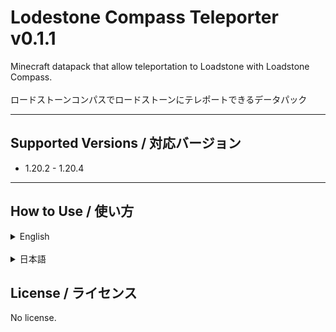 # Lodestone Compass Teleporter v0.1.1
Minecraft datapack that allow teleportation to Loadstone with Loadstone Compass.  
<br>
ロードストーンコンパスでロードストーンにテレポートできるデータパック  
***

## Supported Versions / 対応バージョン
* 1.20.2 - 1.20.4
***

## How to Use / 使い方
<details><summary>English</summary><div>

***
<details><summary>Teleport</summary><div>

* Holding the loadstone compass in your dominant hand, you can teleport to the tied loadstone by crouching for a while.  
* Teleportable across dimensions.  
* **Cannot teleport if unpaired with loadstone**
</div></details>
<details><summary>Teleport Effect</summary><div>

* The loadstone compass can be configured for teleportation effects (sounds and particles generated).
    * Default is enderpearl.
* You can change it by holding the loadstone compass in your off-hand and holding the corresponding item or block in your dominant hand and sneaking for a moment.
</div></details>
<details><summary>Additional dimensions that can be teleported</summary><div>

* Please add the following entry below line 19 of the Data\lct\functions\use\.mcfunction file in the data pack.
* \$execute if data storage lct: {Dimension:"\<Dimension>"} in \<Dimension> as @s positioned $(X) $(Y) $(Z) positioned ~ ~1 ~ run function lct:use/tp/
* The value of \<Dimension> is an arbitrary ID
</div></details></div></details>

<br>

<details><summary>日本語</summary><div>

***
<details><summary>テレポート</summary><div>

* ロードストーンコンパスを利き手に持ち、しばらくスニークすると紐づけされたロードストーンにテレポートできます。  
* ディメンションを跨ぐテレポート可能。  
* ロードストーンコンパスに紐付けられている**ロードストーンが破壊された場合**はテレポートできません。  
</div></details>
<details><summary>テレポート時の効果</summary><div>

* ロードストーンコンパスにテレポート時の効果 (発生する音とパーティクル) を設定できます。
  * デフォルトはエンダーパール  
* オフハンドにロードストーンコンパスを持ち、利き手に対応するアイテムかブロックを持って、しばらくスニークすると変更できます。  
</div></details>
<details><summary>テレポートできるディメンションの追加</summary><div>

* データパック内の Data\lct\functions\use\.mcfunction ファイルの19行目の下に以下の記述を増やしてください
* \$execute if data storage lct: {Dimension:"\<Dimension>"} in \<Dimension> as @s positioned $(X) $(Y) $(Z) positioned ~ ~1 ~ run function lct:use/tp/
* \<Dimension> の値は任意のID
</div></details></div></details>

## License / ライセンス
No license.